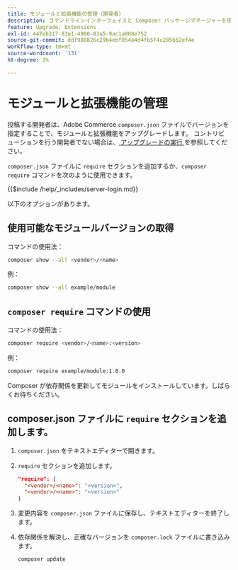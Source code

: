 ```yaml
---
title: モジュールと拡張機能の管理（開発者）
description: コマンドラインインターフェイスと Composer パッケージマネージャーを使用して、Adobe Commerce モジュールと拡張機能を管理します。
feature: Upgrade, Extensions
exl-id: 447eb317-83e1-4900-83a5-9ac1a008e752
source-git-commit: ddf988826c29b4ebf054a4d4fb5f4c285662ef4e
workflow-type: tm+mt
source-wordcount: '131'
ht-degree: 3%

---
```


# モジュールと拡張機能の管理

投稿する開発者は、Adobe Commerce `composer.json` ファイルでバージョンを指定することで、モジュールと拡張機能をアップグレードします。 コントリビューションを行う開発者でない場合は、[ アップグレードの実行 ](../implementation/perform-upgrade.md) を参照してください。

`composer.json` ファイルに `require` セクションを追加するか、`composer require` コマンドを次のように使用できます。

{{$include /help/_includes/server-login.md}}

以下のオプションがあります。

## 使用可能なモジュールバージョンの取得

コマンドの使用法：

```bash
composer show --all <vendor>/<name>
```

例：

```bash
composer show --all example/module
```

## `composer require` コマンドの使用

コマンドの使用法：

```bash
composer require <vendor>/<name>:<version>
```

例：

```bash
composer require example/module:1.0.0
```

Composer が依存関係を更新してモジュールをインストールしています。しばらくお待ちください。

## composer.json ファイルに `require` セクションを追加します。

1. `composer.json` をテキストエディターで開きます。

1. `require` セクションを追加します。

   ```json
   "require": {
     "<vendor>/<name>": "<version>",
     "<vendor>/<name>": "<version>"
   }
   ```

1. 変更内容を `composer.json` ファイルに保存し、テキストエディターを終了します。

1. 依存関係を解決し、正確なバージョンを `composer.lock` ファイルに書き込みます。

   ```bash
   composer update
   ```
